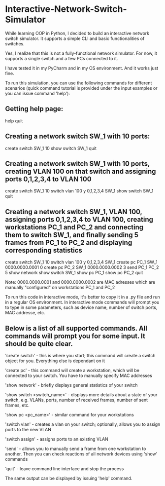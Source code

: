# Interactive-Network-Switch-Simulator
While learning OOP in Python, I decided to build an interactive network switch simulator. It supports a simple CLI and basic functionalities of switches. 

Yes, I realize that this is not a fully-functional network
simulator. For now, it supports a single switch and a few PCs
connected to it.

I have tested it in my PyCharm and in my OS environment. And it works just fine.

To run this simulation, you can use the following commands for different scenarios
(quick command tutorial is provided under the input examples or you can issue command 'help'):

Getting help page:
-------------
help
quit


Creating a network switch SW_1 with 10 ports:
-------------
create switch
SW_1
10
show switch SW_1
quit


Creating a network switch SW_1 with 10 ports, creating VLAN 100 on that switch and assigning ports 0,1,2,3,4 to VLAN 100
------------
create switch
SW_1
10
switch vlan
100
y
0,1,2,3,4
SW_1
show switch SW_1
quit


Creating a network switch SW_1, VLAN 100, assigning ports 0,1,2,3,4 to VLAN 100, creating workstations PC_1 and PC_2
and connecting them to switch SW_1, and finally sending 5 frames from PC_1 to PC_2 and displaying corresponding statistics
--------------
create switch
SW_1
10
switch vlan
100
y
0,1,2,3,4
SW_1
create pc
PC_1
SW_1
0000.0000.0001
0
create pc
PC_2
SW_1
0000.0000.0002
3
send
PC_1
PC_2
5
show network
show switch SW_1
show pc PC_1
show pc PC_2
quit


Note: 0000.0000.0001 and 0000.0000.0002 are MAC adresses which are manually "configured" on workstations PC_1 and PC_2


To run this code in interactive mode, it's better to copy it in a .py file and run in a regular OS environment.
In interactive mode commands will prompt you to type in some parameters, such as device name, number of switch ports, MAC addresse, etc.


Below is a list of all supported commands. All commands will prompt you for some input.
It should be quite clear.
----------

'create switch' - this is where you start; this command will create a switch object for you.
Everything else is dependant on it

'create pc' - this command will create a workstation, which will be connected to your switch.
You have to manually specify MAC addresses

'show network' - briefly displays general statistics of your switch

'show switch <switch_name>' - displays more details about a state of your switch, e.g.
VLANs, ports, number of received frames, number of sent frames, etc.

'show pc <pc_name>' - similar command for your workstations

'switch vlan' - creates a vlan on your switch; optionally, allows you to assign ports to
the new VLAN

'switch assign' - assigns ports to an existing VLAN

'send' - allows you to manually send a frame from one workstation to another.
Then you can check reactions of all network devices using 'show' commands

'quit' - leave command line interface and stop the process


The same output can be displayed by issuing 'help' command.









